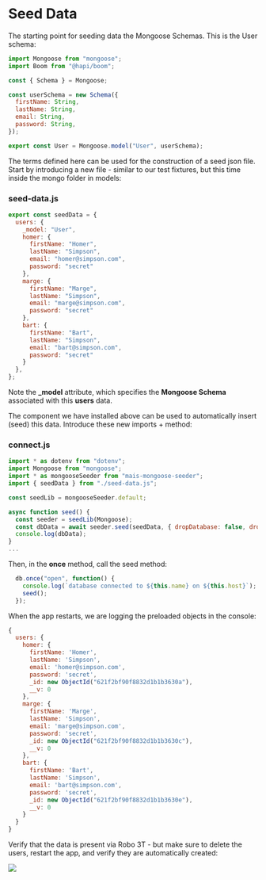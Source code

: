 # Seed Data 

The starting point for seeding data the Mongoose Schemas. This is the User schema:

~~~javascript
import Mongoose from "mongoose";
import Boom from "@hapi/boom";

const { Schema } = Mongoose;

const userSchema = new Schema({
  firstName: String,
  lastName: String,
  email: String,
  password: String,
});

export const User = Mongoose.model("User", userSchema);
~~~

The terms defined here can be used for the construction of a seed json file. Start by introducing a new file - similar to our test fixtures, but this time inside the mongo folder in models:

### seed-data.js

```javascript
export const seedData = {
  users: {
    _model: "User",
    homer: {
      firstName: "Homer",
      lastName: "Simpson",
      email: "homer@simpson.com",
      password: "secret"
    },
    marge: {
      firstName: "Marge",
      lastName: "Simpson",
      email: "marge@simpson.com",
      password: "secret"
    },
    bart: {
      firstName: "Bart",
      lastName: "Simpson",
      email: "bart@simpson.com",
      password: "secret"
    }
  },
};
```

Note the **_model** attribute, which specifies the **Mongoose Schema** associated with this **users** data.

The component we have installed above can be used to automatically insert (seed) this data. Introduce these new imports + method:

### connect.js

~~~javascript
import * as dotenv from "dotenv";
import Mongoose from "mongoose";
import * as mongooseSeeder from "mais-mongoose-seeder";
import { seedData } from "./seed-data.js";

const seedLib = mongooseSeeder.default;

async function seed() {
  const seeder = seedLib(Mongoose);
  const dbData = await seeder.seed(seedData, { dropDatabase: false, dropCollections: true });
  console.log(dbData);
}
...
~~~

Then, in the **once** method, call the seed method:

~~~javascript
  db.once("open", function() {
    console.log(`database connected to ${this.name} on ${this.host}`);
    seed();
  });
~~~

When the app restarts, we are logging the preloaded objects in the console:

```javascript
{
  users: {
    homer: {
      firstName: 'Homer',
      lastName: 'Simpson',
      email: 'homer@simpson.com',
      password: 'secret',
      _id: new ObjectId("621f2bf90f8832d1b1b3630a"),
      __v: 0
    },
    marge: {
      firstName: 'Marge',
      lastName: 'Simpson',
      email: 'marge@simpson.com',
      password: 'secret',
      _id: new ObjectId("621f2bf90f8832d1b1b3630c"),
      __v: 0
    },
    bart: {
      firstName: 'Bart',
      lastName: 'Simpson',
      email: 'bart@simpson.com',
      password: 'secret',
      _id: new ObjectId("621f2bf90f8832d1b1b3630e"),
      __v: 0
    }
  }
}
```

Verify that the data is present via Robo 3T - but make sure to delete the users, restart the app, and verify they are automatically created:

![](img/21.png)
